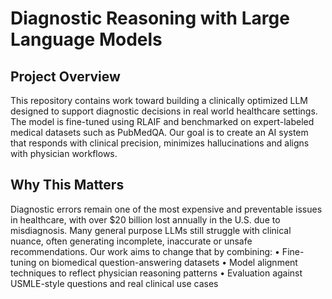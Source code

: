 # Diagnostic Reasoning with Large Language Models

## Project Overview
This repository contains work toward building a clinically optimized LLM designed to support diagnostic decisions in real world healthcare settings. The model is fine-tuned using RLAIF and benchmarked on expert-labeled medical datasets such as PubMedQA. Our goal is to create an AI system that responds with clinical precision, minimizes hallucinations and aligns with physician workflows.

## Why This Matters

Diagnostic errors remain one of the most expensive and preventable issues in healthcare, with over $20 billion lost annually in the U.S. due to misdiagnosis. Many general purpose LLMs still struggle with clinical nuance, often generating incomplete, inaccurate or unsafe recommendations. Our work aims to change that by combining:
	•	Fine-tuning on biomedical question-answering datasets
	•	Model alignment techniques to reflect physician reasoning patterns
	•	Evaluation against USMLE-style questions and real clinical use cases
